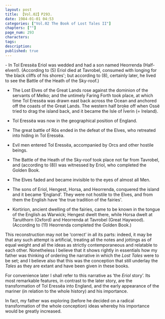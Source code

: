 ```yaml
---
layout: post
title: 【Vol.02】P293.
date: 1984-01-01 04:53
categories: ["Vol.02 The Book of Lost Tales II"]
chapters: [""]
page_num: 293
characters: 
tags: 
description: 
published: true
---
```


<p style="text-indent: 0;">
-   In Tol Eressëa Eriol was wedded and had a son named Heorrenda (Half-elven!). (According to (5) Eriol died at Tavrobel, consumed with longing for ‘the black cliffs of his shores'; but according to (8), certainly later, he lived to see the Battle of the Heath of the Sky-roof.)
</p>

-   The Lost Elves of the Great Lands rose against the dominion of the servants of Melko; and the untimely Faring Forth took place, at which time Tol Eressëa was drawn east back across the Ocean and anchored off the coasts of the Great Lands. The western half broke off when Ossë tried to drag the island back, and it became the Isle of Íverin (= Ireland).

-   Tol Eressëa was now in the geographical position of England.

-   The great battle of Rôs ended in the defeat of the Elves, who retreated into hiding in Tol Eressëa.

-   Evil men entered Tol Eressëa, accompanied by Orcs and other hostile beings.

-   The Battle of the Heath of the Sky-roof took place not far from Tavrobel, and (according to (8)) was witnessed by Eriol, who completed the Golden Book.

-   The Elves faded and became invisible to the eyes of almost all Men.

-   The sons of Eriol, Hengest, Horsa, and Heorrenda, conquered the island and it became ‘England’. They were not hostile to the Elves, and from them the English have ‘the true tradition of the fairies'.

-   Kortirion, ancient dwelling of the fairies, came to be known in the tongue of the English as Warwick; Hengest dwelt there, while Horsa dwelt at Taruithorn (Oxford) and Heorrenda at Tavrobel (Great Haywood). (According to (11) Heorrenda completed the Golden Book.)

This reconstruction may not be ‘correct’ in all its parts: indeed, it may be that any such attempt is artificial, treating all the notes and jottings as of equal weight and all the ideas as strictly contemporaneous and relatable to each other. Nonetheless I believe that it shows rightly in essentials how my father was thinking of ordering the narrative in which the <I>Lost Tales</I> were to be set; and I believe also that this was the conception that still underlay the <I>Tales</I> as they are extant and have been given in these books.

For convenience later I shall refer to this narrative as ‘the <I>Eriol</I> story’. Its most remarkable features, in contrast to the later story, are the transformation of Tol Eressëa into England, and the early appearance of the mariner (in relation to the whole history) and his importance.

In fact, my father was exploring (before he decided on a radical transformation of the whole conception) ideas whereby his importance would be greatly increased.

